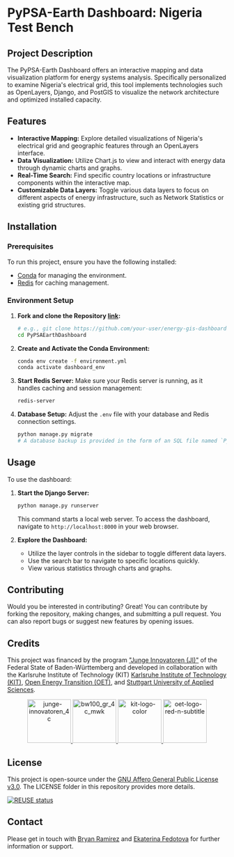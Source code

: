 # PyPSA-Earth Dashboard: Nigeria Test Bench

## Project Description

The PyPSA-Earth Dashboard offers an interactive mapping and data visualization platform for energy systems analysis. Specifically personalized to examine Nigeria's electrical grid, this tool implements technologies such as OpenLayers, Django, and PostGIS to visualize the network architecture and optimized installed capacity.

## Features

- **Interactive Mapping:** Explore detailed visualizations of Nigeria's electrical grid and geographic features through an OpenLayers interface.
- **Data Visualization:** Utilize Chart.js to view and interact with energy data through dynamic charts and graphs.
- **Real-Time Search:** Find specific country locations or infrastructure components within the interactive map.
- **Customizable Data Layers:** Toggle various data layers to focus on different aspects of energy infrastructure, such as Network Statistics or existing grid structures.

## Installation

### Prerequisites

To run this project, ensure you have the following installed:
- [Conda](<https://docs.conda.io/projects/conda/en/latest/user-guide/install/index.html>) for managing the environment.
- [Redis](<https://redis.io/download>) for caching management.

### Environment Setup

1. **Fork and clone the Repository [link](https://github.com/open-energy-transition/energy-gis-dashboard.git):**
   ```bash
   # e.g., git clone https://github.com/your-user/energy-gis-dashboard.git
   cd PyPSAEarthDashboard

2. **Create and Activate the Conda Environment:**
    
    ```bash
    conda env create -f environment.yml
    conda activate dashboard_env
    
    ```
    
3. **Start Redis Server:**
Make sure your Redis server is running, as it handles caching and session management:
    
    ```bash
    redis-server
    ```
    
4. **Database Setup:**
Adjust the `.env` file with your database and Redis connection settings.
    
    ```bash
    python manage.py migrate
    # A database backup is provided in the form of an SQL file named `PyPSAEarthDashboard.sql.` This file can easily restore the database using pgAdmin, a popular database management tool for PostgreSQL. Make sure to have the POstGIS extension created as `CREATE EXTENSION postgis;`

    ```
    

## Usage

To use the dashboard:

1. **Start the Django Server:**
    
    ```bash
    python manage.py runserver
    ```
    
    This command starts a local web server. To access the dashboard, navigate to `http://localhost:8000` in your web browser.
    
2. **Explore the Dashboard:**
    - Utilize the layer controls in the sidebar to toggle different data layers.
    - Use the search bar to navigate to specific locations quickly.
    - View various statistics through charts and graphs.

## Contributing

Would you be interested in contributing? Great! You can contribute by forking the repository, making changes, and submitting a pull request. You can also report bugs or suggest new features by opening issues.

## Credits

This project was financed by the program ["Junge Innovatoren (JI)"](https://www.junge-innovatoren.de/) of the Federal State of Baden-Württemberg and developed in collaboration with the Karlsruhe Institute of Technology (KIT) [Karlsruhe Institute of Technology (KIT)](https://kit.edu/), [Open Energy Transition (OET)](https://openenergytransition.org/), and [Stuttgart University of Applied Sciences](https://www.hft-stuttgart.com/).

<p align="center">
  <a href="https://www.junge-innovatoren.de/" target="_blank">
    <img src="https://github.com/open-energy-transition/energy-gis-dashboard/assets/42655811/3bbe4241-4f39-47bb-bf9b-72e7076cf5a8" alt="junge-innovatoren_4c" height="100">
  </a>
  <a href="https://www.baden-wuerttemberg.de/de/startseite/" target="_blank">
    <img src="https://github.com/open-energy-transition/energy-gis-dashboard/assets/42655811/6f70ed80-eaf3-4e5e-b8ed-71b4b90bc8ad" alt="bw100_gr_4c_mwk" height="100">
  </a>
   <a href="https://www.kit.edu/" target="_blank">
      <img src="https://github.com/open-energy-transition/energy-gis-dashboard/assets/42655811/07e651ad-14fd-4611-b56a-a724346a1323" alt="kit-logo-color" height="100">
      </a>
   <a href="https://openenergytransition.org/" target="_blank">
      <img src="https://github.com/open-energy-transition/energy-gis-dashboard/assets/42655811/c771930a-36ff-40c8-aff1-f99634cffa12" alt="oet-logo-red-n-subtitle" height="100">
      </a>
</p>

## License

This project is open-source under the [GNU Affero General Public License v3.0](https://www.gnu.org/licenses/agpl-3.0.html). The LICENSE folder in this repository provides more details.

[![REUSE status](https://api.reuse.software/badge/github.com/pypsa-meets-earth/pypsa-earth)](https://api.reuse.software/info/github.com/pypsa-meets-earth/pypsa-earth)
## Contact

Please get in touch with [Bryan Ramirez](https://github.com/BryanFran) and [Ekaterina Fedotova](https://github.com/ekatef) for further information or support.
